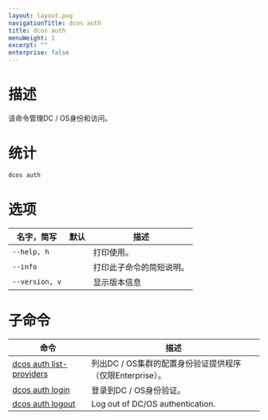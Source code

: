 ```yaml
---
layout: layout.pug
navigationTitle: dcos auth
title: dcos auth
menuWeight: 1
excerpt: ""
enterprise: false
---
```

# 描述

该命令管理DC / OS身份和访问。

# 统计

```bash
dcos auth 
```

# 选项

| 名字，简写          | 默认 | 描述           |
| -------------- | -- | ------------ |
| `--help, h`    |    | 打印使用。        |
| `--info`       |    | 打印此子命令的简短说明。 |
| `--version, v` |    | 显示版本信息       |

# 子命令

| 命令                                                                                          | 描述                                    |
| ------------------------------------------------------------------------------------------- | ------------------------------------- |
| [dcos auth list-providers](/1.10/cli/command-reference/dcos-auth/dcos-auth-list-providers/) | 列出DC / OS集群的配置身份验证提供程序（仅限Enterprise）。 |
| [dcos auth login](/1.10/cli/command-reference/dcos-auth/dcos-auth-login/)                   | 登录到DC / OS身份验证。                       |
| [dcos auth logout](/1.10/cli/command-reference/dcos-auth/dcos-auth-logout/)                 | Log out of DC/OS authentication.      |
